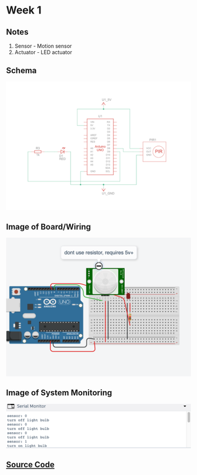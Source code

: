 # Week 1
## Notes
1. Sensor - Motion sensor
2. Actuator - LED actuator

## Schema
![Schema](./schema.png)

## Image of Board/Wiring
![Wiring](./wiring.png)

## Image of System Monitoring
![Monitoring](./monitoring.png)

## [Source Code](./Task_1.1P.cpp)